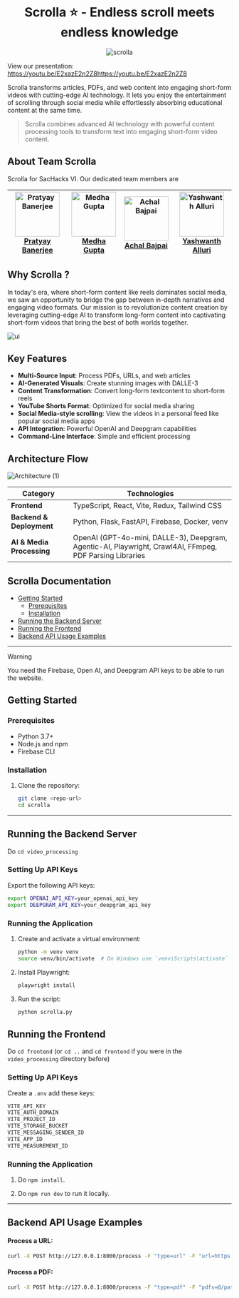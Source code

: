 <div align="center">

# Scrolla ⭐ - Endless scroll meets endless knowledge

![scrolla](https://firebasestorage.googleapis.com/v0/b/scrolla-e0803.firebasestorage.app/o/scrolla_logo.png?alt=media&token=e00f025f-a808-4422-91a1-ee3a3a6cc35f)
</div>

View our presentation: https://youtu.be/E2xazE2n2Z8https://youtu.be/E2xazE2n2Z8 

Scrolla transforms articles, PDFs, and web content into engaging short-form videos with cutting-edge AI technology. It lets you enjoy the entertainment of scrolling through social media while effortlessly absorbing educational content at the same time.

> Scrolla combines advanced AI technology with powerful content processing tools to transform text into engaging short-form video content.

## About Team Scrolla

Scrolla for SacHacks VI. Our dedicated team members are

| <img src="https://github.com/Neilblaze.png?size=100" alt="Pratyay Banerjee" width="100" /><br />[Pratyay Banerjee](https://github.com/Neilblaze) | <img src="https://github.com/immedha.png?size=100" alt="Medha Gupta" width="100" /><br />[Medha Gupta](https://github.com/immedha) | <img src="https://github.com/achalbajpai.png?size=100" alt="Achal Bajpai" width="100" /><br />[Achal Bajpai](https://github.com/achalbajpai) | <img src="https://github.com/yashalluri.png?size=100" alt="Yashwanth Alluri" width="100" /><br />[Yashwanth Alluri](https://github.com/yashalluri) |
| --- | --- | --- | --- |


## Why Scrolla ? 
In today's era, where short-form content like reels dominates social media, we saw an opportunity to bridge the gap between in-depth narratives and engaging video formats. Our mission is to revolutionize content creation by leveraging cutting-edge AI to transform long-form content into captivating short-form videos that bring the best of both worlds together.

![ui](https://firebasestorage.googleapis.com/v0/b/scrolla-e0803.firebasestorage.app/o/ui.png?alt=media&token=8ae64d2f-ffe4-4a2e-8bdf-76c0ecfd6910)
<br> 

## Key Features

- **Multi-Source Input**: Process PDFs, URLs, and web articles
- **AI-Generated Visuals**: Create stunning images with DALLE-3
- **Content Transformation**: Convert long-form textcontent to short-form reels
- **YouTube Shorts Format**: Optimized for social media sharing
- **Social Media-style scrolling**: View the videos in a personal feed like popular social media apps
- **API Integration**: Powerful OpenAI and Deepgram capabilities
- **Command-Line Interface**: Simple and efficient processing

## Architecture Flow 

![Architecture (1)](https://firebasestorage.googleapis.com/v0/b/scrolla-e0803.firebasestorage.app/o/Architecture_1.jpg?alt=media&token=44da3b1c-e123-41da-b517-e289379abcf9)

| **Category**           | **Technologies**                                      |
|------------------------|------------------------------------------------------|
| **Frontend**          | TypeScript, React, Vite, Redux, Tailwind CSS         |
| **Backend & Deployment** | Python, Flask, FastAPI, Firebase, Docker, venv     |
| **AI & Media Processing** | OpenAI (GPT-4o-mini, DALLE-3), Deepgram, Agentic-AI, Playwright, Crawl4AI, FFmpeg, PDF Parsing Libraries |  


## Scrolla Documentation

- [Getting Started](#getting-started)
  - [Prerequisites](#prerequisites)
  - [Installation](#installation)
- [Running the Backend Server](#running-the-backend-server)
- [Running the Frontend](#running-the-frontend)
- [Backend API Usage Examples](#backend-api-usage-examples)

---

> [!WARNING]  
> You need the Firebase, Open AI, and Deepgram API keys to be able to run the website. 

## Getting Started

### Prerequisites

- Python 3.7+
- Node.js and npm
- Firebase CLI

### Installation

1. Clone the repository:
   ```bash
   git clone <repo-url>
   cd scrolla

---

## Running the Backend Server

Do `cd video_processing`

### Setting Up API Keys

Export the following API keys:

```bash
export OPENAI_API_KEY=your_openai_api_key
export DEEPGRAM_API_KEY=your_deepgram_api_key
```

### Running the Application

1. Create and activate a virtual environment:
   ```bash
   python -m venv venv
   source venv/bin/activate  # On Windows use `venv\Scripts\activate`
   ```

2. Install Playwright:
   ```bash
   playwright install
   ```

3. Run the script:
   ```bash
   python scrolla.py
   ```

## Running the Frontend

Do `cd frontend` (or `cd ..` and `cd frontend` if you were in the `video_processing` directory before)

### Setting Up API Keys

Create a `.env` add these keys:

```bash
VITE_API_KEY
VITE_AUTH_DOMAIN
VITE_PROJECT_ID
VITE_STORAGE_BUCKET
VITE_MESSAGING_SENDER_ID
VITE_APP_ID
VITE_MEASUREMENT_ID
```
### Running the Application

1. Do `npm install`. 

2. Do `npm run dev` to run it locally. 
---

## Backend API Usage Examples

#### Process a URL:
```bash
curl -X POST http://127.0.0.1:8000/process -F "type=url" -F "url=https://example.com/article"
```

#### Process a PDF:
```bash
curl -X POST http://127.0.0.1:8000/process -F "type=pdf" -F "pdfs=@/path/to/document.pdf"
```





